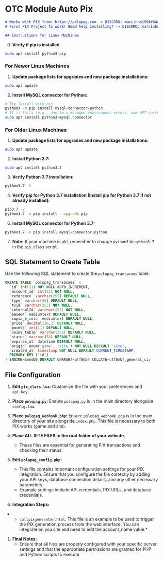 # OTC Module Auto Pix
```markdown
# Works with PIX from: https://polopag.com -> DISCORD: marcinho1994#8446
# First PIX Project to work! Need help installing? -> DISCORD: marcinho1994#8446

## Instructions for Linux Machines
```
0. **Verify if pip is installed**
  ```sh
sudo apt install python3-pip
  ```

### For Newer Linux Machines

1. **Update package lists for upgrades and new package installations:**
  ```sh
  sudo apt update
  ```

2. **Install MySQL connector for Python:**
  ```sh
  # Try Install with pip
  python3 -m pip install mysql-connector-python
  # If it fails (e.g., due to a managed environment error), use APT instead.
  sudo apt install python3-mysql.connector
  ```
  
### For Older Linux Machines
1. **Update package lists for upgrades and new package installations:**
  ```sh
  sudo apt update
  ```

2. **Install Python 3.7:**
  ```sh
  sudo apt install python3.7
  ```

3. **Verify Python 3.7 installation:**
  ```sh
  python3.7 -V
  ```

4. **Verify pip for Python 3.7 installation (Install pip for Python 3.7 if not already installed):**
  ```sh
  pip3.7 -V
  python3.7 -m pip install --upgrade pip
  ```

6. **Install MySQL connector for Python 3.7:**
  ```sh
  python3.7 -m pip install mysql-connector-python
  ```

7. **Note:** If your machine is old, remember to change `python3` to `python3.7` in the `pix_class` script.

## SQL Statement to Create Table

Use the following SQL statement to create the `polopag_transacoes` table:
```sql
CREATE TABLE `polopag_transacoes` (
  `id` int(11) NOT NULL AUTO_INCREMENT,
  `account_id` int(11) NOT NULL,
  `reference` varchar(255) DEFAULT NULL,
  `type` varchar(50) DEFAULT NULL,
  `txid` varchar(255) NOT NULL,
  `internalId` varchar(255) NOT NULL,
  `base64` mediumtext DEFAULT NULL,
  `copia_e_cola` mediumtext DEFAULT NULL,
  `price` decimal(10,2) DEFAULT NULL,
  `points` int(11) DEFAULT NULL,
  `coins_table` varchar(255) DEFAULT NULL,
  `status` varchar(50) DEFAULT NULL,
  `expires_at` datetime DEFAULT NULL,
  `origin` enum('game', 'site') NOT NULL DEFAULT 'site',
  `created_at` timestamp NOT NULL DEFAULT CURRENT_TIMESTAMP,
  PRIMARY KEY (`id`)
) ENGINE=InnoDB DEFAULT CHARSET=utf8mb4 COLLATE=utf8mb4_general_ci;
```


## File Configuration

1. **Edit `pix_class.lua`:** Customize the file with your preferences and `api_key`.

2. **Place `polopag.py`:** Ensure `polopag.py` is in the main directory alongside `config.lua`.

3. **Place `polopag_webhook.php`:** Ensure `polopag_webhook.php` is in the main directory of your site alongside `index.php`. This file is necessary to both PIX works (game and site).

4. **Place ALL SITE FILES in the root folder of your website.**
   - These files are essential for generating PIX transactions and checking their status.

5. **Edit `polopag_config.php`:**
   - This file contains important configuration settings for your PIX integration. Ensure that you configure the file correctly by adding your API keys, database connection details, and any other necessary parameters.
   - Example settings include API credentials, PIX URLs, and database credentials.

6. **Integration Steps:**
*   - `callpixgenerator.html`: This file is an example to be used to trigger the PIX generation process from the web interface. You can integrate on you site and need to edit the account_name value.*

1. **Final Notes:**
   - Ensure that all files are properly configured with your specific server settings and that the appropriate permissions are granted for PHP and Python scripts to execute.
